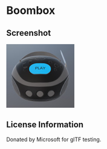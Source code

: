 # Boombox 
## Screenshot

![screenshot](screenshot/screenshot.jpg)


## License Information

Donated by Microsoft for glTF testing.